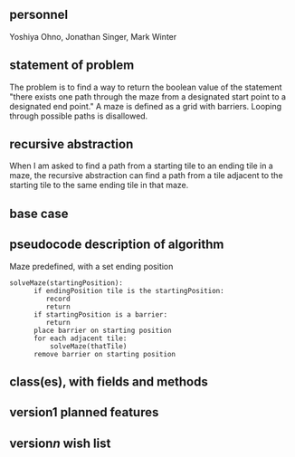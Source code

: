 ## personnel
Yoshiya Ohno, Jonathan Singer, Mark Winter
## statement of problem
The problem is to find a way to return the boolean value of the statement "there exists one path through the maze from a designated start point to a designated end point."
A maze is defined as a grid with barriers.
Looping through possible paths is disallowed.
## recursive abstraction
When I am asked to find a path from a starting tile to an ending tile in a maze, the recursive abstraction can find a path from a tile adjacent to the starting tile to the same ending tile in that maze.
## base case
## pseudocode description of algorithm
Maze predefined, with a set ending position
```
solveMaze(startingPosition):
      if endingPosition tile is the startingPosition:
         record
         return
      if startingPosition is a barrier:
         return
      place barrier on starting position
      for each adjacent tile:
          solveMaze(thatTile)
      remove barrier on starting position
```
## class(es), with fields and methods
## version1 planned features
## version*n* wish list
